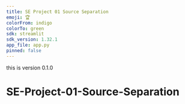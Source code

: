 ```yaml
---
title: SE Project 01 Source Separation
emoji: 🏆
colorFrom: indigo
colorTo: green
sdk: streamlit
sdk_version: 1.32.1
app_file: app.py
pinned: false
---
```

this is version 0.1.0
# SE-Project-01-Source-Separation